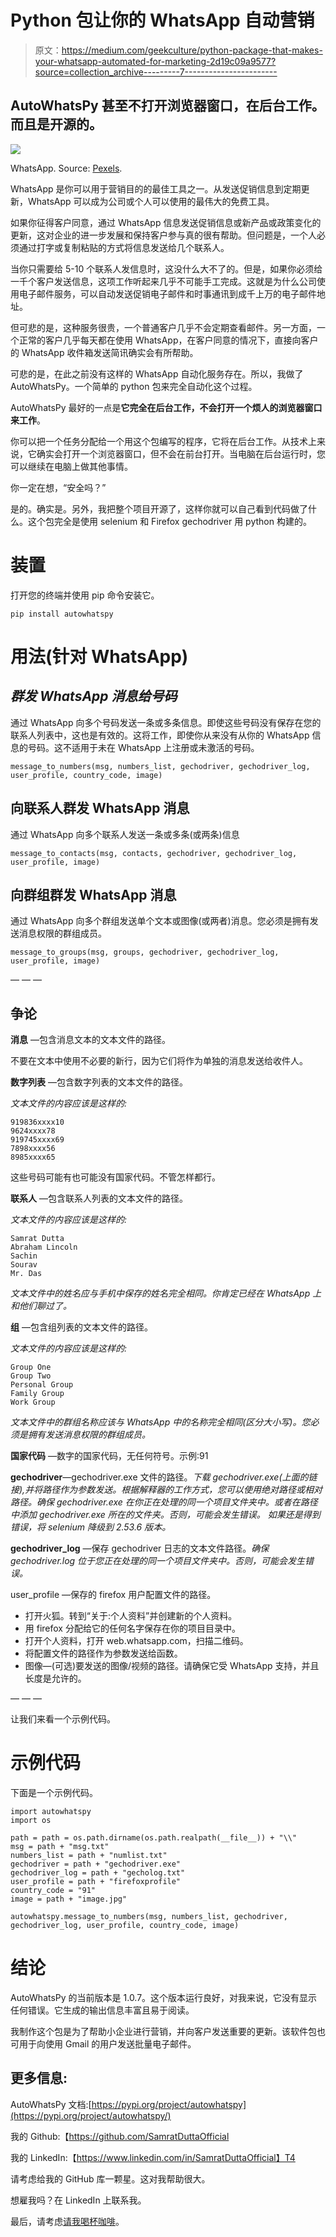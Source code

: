 # Python 包让你的 WhatsApp 自动营销

> 原文：<https://medium.com/geekculture/python-package-that-makes-your-whatsapp-automated-for-marketing-2d19c09a9577?source=collection_archive---------7----------------------->

## AutoWhatsPy 甚至不打开浏览器窗口，在后台工作。而且是开源的。

![](img/0b16f9fa013bb6c9b1f638cee7af202d.png)

WhatsApp. Source: [Pexels](https://www.pexels.com/photo/whatsapp-application-screenshot-46924/).

WhatsApp 是你可以用于营销目的的最佳工具之一。从发送促销信息到定期更新，WhatsApp 可以成为公司或个人可以使用的最伟大的免费工具。

如果你征得客户同意，通过 WhatsApp 信息发送促销信息或新产品或政策变化的更新，这对企业的进一步发展和保持客户参与真的很有帮助。但问题是，一个人必须通过打字或复制粘贴的方式将信息发送给几个联系人。

当你只需要给 5-10 个联系人发信息时，这没什么大不了的。但是，如果你必须给一千个客户发送信息，这项工作听起来几乎不可能手工完成。这就是为什么公司使用电子邮件服务，可以自动发送促销电子邮件和时事通讯到成千上万的电子邮件地址。

但可悲的是，这种服务很贵，一个普通客户几乎不会定期查看邮件。另一方面，一个正常的客户几乎每天都在使用 WhatsApp，在客户同意的情况下，直接向客户的 WhatsApp 收件箱发送简讯确实会有所帮助。

可悲的是，在此之前没有这样的 WhatsApp 自动化服务存在。所以，我做了 AutoWhatsPy。一个简单的 python 包来完全自动化这个过程。

AutoWhatsPy 最好的一点是**它完全在后台工作，不会打开一个烦人的浏览器窗口来工作**。

你可以把一个任务分配给一个用这个包编写的程序，它将在后台工作。从技术上来说，它确实会打开一个浏览器窗口，但不会在前台打开。当电脑在后台运行时，您可以继续在电脑上做其他事情。

你一定在想，“安全吗？”

是的。确实是。另外，我把整个项目开源了，这样你就可以自己看到代码做了什么。这个包完全是使用 selenium 和 Firefox gechodriver 用 python 构建的。

# 装置

打开您的终端并使用 pip 命令安装它。

```
pip install autowhatspy
```

# 用法(针对 WhatsApp)

## *群发 WhatsApp 消息给号码*

通过 WhatsApp 向多个号码发送一条或多条信息。即使这些号码没有保存在您的联系人列表中，这也是有效的。这将工作，即使你从来没有从你的 WhatsApp 信息的号码。这不适用于未在 WhatsApp 上注册或未激活的号码。

```
message_to_numbers(msg, numbers_list, gechodriver, gechodriver_log, user_profile, country_code, image)
```

## 向联系人群发 WhatsApp 消息

通过 WhatsApp 向多个联系人发送一条或多条(或两条)信息

```
message_to_contacts(msg, contacts, gechodriver, gechodriver_log, user_profile, image)
```

## 向群组群发 WhatsApp 消息

通过 WhatsApp 向多个群组发送单个文本或图像(或两者)消息。您必须是拥有发送消息权限的群组成员。

```
message_to_groups(msg, groups, gechodriver, gechodriver_log, user_profile, image)
```

— — —

## 争论

**消息** —包含消息文本的文本文件的路径。

不要在文本中使用不必要的新行，因为它们将作为单独的消息发送给收件人。

**数字列表** —包含数字列表的文本文件的路径。

*文本文件的内容应该是这样的:*

```
919836xxxx10
9624xxxx78
919745xxxx69
7898xxxx56
8985xxxx65
```

这些号码可能有也可能没有国家代码。不管怎样都行。

**联系人** —包含联系人列表的文本文件的路径。

*文本文件的内容应该是这样的:*

```
Samrat Dutta
Abraham Lincoln
Sachin
Sourav
Mr. Das
```

*文本文件中的姓名应与手机中保存的姓名完全相同。你肯定已经在 WhatsApp 上和他们聊过了。*

**组** —包含组列表的文本文件的路径。

*文本文件的内容应该是这样的:*

```
Group One
Group Two
Personal Group
Family Group
Work Group
```

*文本文件中的群组名称应该与 WhatsApp 中的名称完全相同(区分大小写)。您必须是拥有发送消息权限的群组成员。*

**国家代码** —数字的国家代码，无任何符号。示例:91

**gechodriver**—gechodriver.exe 文件的路径。*下载 gechodriver.exe(上面的链接),并将路径作为参数发送。根据解释器的工作方式，您可以使用绝对路径或相对路径。确保 gechodriver.exe 在你正在处理的同一个项目文件夹中。或者在路径中添加 gechodriver.exe 所在的文件夹。否则，可能会发生错误。* *如果还是得到错误，将 selenium 降级到 2.53.6 版本。*

**gechodriver_log** —保存 gechodriver 日志的文本文件路径。*确保 gechodriver.log 位于您正在处理的同一个项目文件夹中。否则，可能会发生错误。*

user_profile —保存的 firefox 用户配置文件的路径。

*   打开火狐。转到“关于:个人资料”并创建新的个人资料。
*   用 firefox 分配给它的任何名字保存在你的项目目录中。
*   打开个人资料，打开 web.whatsapp.com，扫描二维码。
*   将配置文件的路径作为参数发送给函数。
*   图像—(可选)要发送的图像/视频的路径。请确保它受 WhatsApp 支持，并且长度是允许的。

— — —

让我们来看一个示例代码。

# 示例代码

下面是一个示例代码。

```
import autowhatspy
import os

path = path = os.path.dirname(os.path.realpath(__file__)) + "\\"
msg = path + "msg.txt"
numbers_list = path + "numlist.txt"
gechodriver = path + "gechodriver.exe"
gechodriver_log = path + "gecholog.txt"
user_profile = path + "firefoxprofile"
country_code = "91"
image = path + "image.jpg"

autowhatspy.message_to_numbers(msg, numbers_list, gechodriver, gechodriver_log, user_profile, country_code, image)
```

# 结论

AutoWhatsPy 的当前版本是 1.0.7。这个版本运行良好，对我来说，它没有显示任何错误。它生成的输出信息丰富且易于阅读。

我制作这个包是为了帮助小企业进行营销，并向客户发送重要的更新。该软件包也可用于向使用 Gmail 的用户发送批量电子邮件。

## 更多信息:

AutoWhatsPy 文档:[https://pypi.org/project/autowhatspy](https://pypi.org/project/autowhatspy/)

我的 Github:【https://github.com/SamratDuttaOfficial 

我的 LinkedIn:【https://www.linkedin.com/in/SamratDuttaOfficial】T4

请考虑给我的 GitHub 库一颗星。这对我帮助很大。

想雇我吗？在 LinkedIn 上联系我。

最后，请考虑[请我喝杯咖啡](https://www.buymeacoffee.com/SamratDutta)。